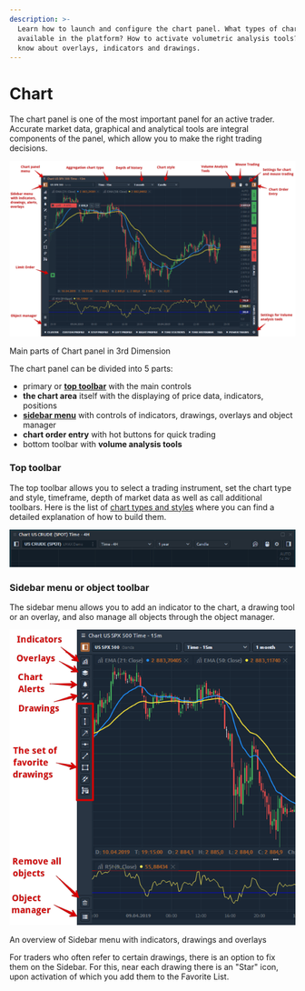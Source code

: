 ```yaml
---
description: >-
  Learn how to launch and configure the chart panel. What types of charts are
  available in the platform? How to activate volumetric analysis tools? Get to
  know about overlays, indicators and drawings.
---
```


# Chart

The chart panel is one of the most important panel for an active trader. Accurate market data, graphical and analytical tools are integral components of the panel, which allow you to make the right trading decisions.

![Main parts of Chart panel in 3rd Dimension](<../../.gitbook/assets/Main parts of Chart panel in Quantower.png>)

Main parts of Chart panel in 3rd Dimension

The chart panel can be divided into 5 parts:

* primary or [**top toolbar**](./#top-toolbar) with the main controls
* **the chart area** itself with the displaying of price data, indicators, positions
* **​**[**sidebar menu**](./#sidebar-menu-or-object-toolbar) with controls of indicators, drawings, overlays and object manager
* **chart order entry** with hot buttons for quick trading
* bottom toolbar with **volume analysis tools**

### Top toolbar

The top toolbar allows you to select a trading instrument, set the chart type and style, timeframe, depth of market data as well as call additional toolbars. Here is the list of [chart types and styles](chart-types/) where you can find a detailed explanation of how to build them.

![Primary or Top toolbar with the main controls](<../../.gitbook/assets/top toolbar.png>)

### Sidebar menu or object toolbar

The sidebar menu allows you to add an indicator to the chart, a drawing tool or an overlay, and also manage all objects through the object manager.

![An overview of Sidebar menu with indicators, drawings and overlays](<../../.gitbook/assets/Chart Sidebar menu.png>)

An overview of Sidebar menu with indicators, drawings and overlays

For traders who often refer to certain drawings, there is an option to fix them on the Sidebar. For this, near each drawing there is an "Star" icon, upon activation of which you add them to the Favorite List.
